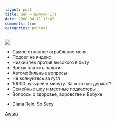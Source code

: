 ```yaml
---
layout: post
title: UWP – Выпуск 171
date: 2008-04-11 13:42
comments: true
categories: podcast
---
```

![](https://podcast.umputun.com/images/uwp/uwp171.jpg)




- Самое странное ограбление меня
- Подсел на яндекс
- Низкий тек против высокого в быту
- Время платить налоги
- Автомобильные вопросы
- Не волнуйтесь за гугл
- 10000 пузырей в минуту. За кого нас держат?
- Семейные шоу и местные подкастеры
- Вопросы о здоровье, воровстве и Бобуке


* Diana Rein, So Sexy

[Аудио](https://podcast.umputun.com/media/ump_podcast171.mp3)
<audio src="https://podcast.umputun.com/media/ump_podcast171.mp3" preload="none">
